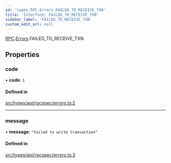 ```yaml
---
id: 'types.RPC.Errors.FAILED_TO_RECEIVE_TXN'
title: 'Interface: FAILED_TO_RECEIVE_TXN'
sidebar_label: 'FAILED_TO_RECEIVE_TXN'
custom_edit_url: null
---
```


[RPC](../namespaces/types.RPC.md).[Errors](../namespaces/types.RPC.Errors.md).FAILED_TO_RECEIVE_TXN

## Properties

### code

• **code**: `1`

#### Defined in

[src/types/api/rpcspec/errors.ts:2](https://github.com/starknet-io/starknet.js/blob/v5.24.2/src/types/api/rpcspec/errors.ts#L2)

---

### message

• **message**: `"Failed to write transaction"`

#### Defined in

[src/types/api/rpcspec/errors.ts:3](https://github.com/starknet-io/starknet.js/blob/v5.24.2/src/types/api/rpcspec/errors.ts#L3)
